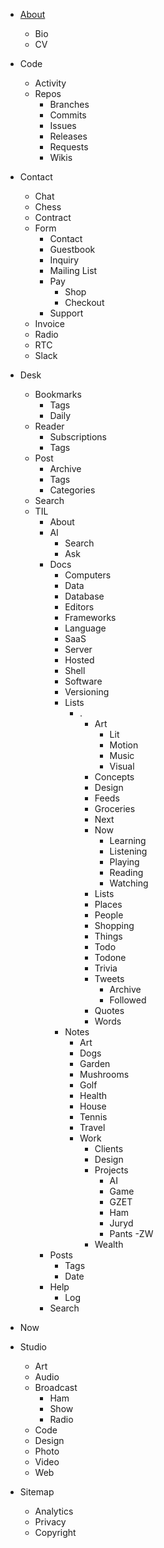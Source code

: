 - [About](https://davidawindham.com/about/)
  - Bio
  - CV

- Code
  - Activity
  - Repos
    - Branches
    - Commits
    - Issues
    - Releases
    - Requests
    - Wikis
- Contact
  - Chat
  - Chess
  - Contract
  - Form
    - Contact
    - Guestbook
    - Inquiry
    - Mailing List
    - Pay
      - Shop
      - Checkout
    - Support
  - Invoice
  - Radio
  - RTC
  - Slack
- Desk
  - Bookmarks
    - Tags
    - Daily
  - Reader
    - Subscriptions
    - Tags
  - Post
    - Archive
    - Tags
    - Categories
  - Search
  - TIL
    - About
    - AI
      - Search
      - Ask
    - Docs
      - Computers
      - Data
      - Database
      - Editors
      - Frameworks
      - Language
      - SaaS
      - Server
      - Hosted
      - Shell
      - Software
      - Versioning
      - Lists
        - .
          - Art
            - Lit
            - Motion
            - Music
            - Visual
          - Concepts
          - Design
          - Feeds
          - Groceries
          - Next
          - Now
            - Learning
            - Listening
            - Playing
            - Reading
            - Watching
          - Lists
          - Places
          - People
          - Shopping
          - Things
          - Todo
          - Todone
          - Trivia
          - Tweets
            - Archive
            - Followed
          - Quotes
          - Words
      - Notes
        - Art
        - Dogs
        - Garden
        - Mushrooms
        - Golf
        - Health
        - House
        - Tennis
        - Travel
        - Work
          - Clients
          - Design
          - Projects
            - AI
            - Game
            - GZET
            - Ham
            - Juryd
            - Pants
            -ZW
          - Wealth
    - Posts
      - Tags
      - Date
    - Help
      - Log
    - Search
- Now
- Studio
  - Art
  - Audio
  - Broadcast
    - Ham
    - Show
    - Radio
  - Code
  - Design
  - Photo
  - Video
  - Web
- Sitemap
  - Analytics
  - Privacy
  - Copyright